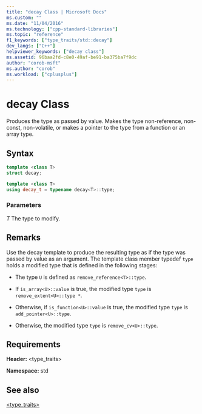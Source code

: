 ```yaml
---
title: "decay Class | Microsoft Docs"
ms.custom: ""
ms.date: "11/04/2016"
ms.technology: ["cpp-standard-libraries"]
ms.topic: "reference"
f1_keywords: ["type_traits/std::decay"]
dev_langs: ["C++"]
helpviewer_keywords: ["decay class"]
ms.assetid: 96baa2fd-c8e0-49af-be91-ba375ba7f9dc
author: "corob-msft"
ms.author: "corob"
ms.workload: ["cplusplus"]
---
```

# decay Class

Produces the type as passed by value. Makes the type non-reference, non-const, non-volatile, or makes a pointer to the type from a function or an array type.

## Syntax

```cpp
template <class T>
struct decay;

template <class T>
using decay_t = typename decay<T>::type;
```

### Parameters

*T*
 The type to modify.

## Remarks

Use the decay template to produce the resulting type as if the type was passed by value as an argument. The template class member typedef `type` holds a modified type that is defined in the following stages:

- The type `U` is defined as `remove_reference<T>::type`.

- If `is_array<U>::value` is true, the modified type `type` is `remove_extent<U>::type *`.

- Otherwise, if `is_function<U>::value` is true, the modified type `type` is `add_pointer<U>::type`.

- Otherwise, the modified type `type` is `remove_cv<U>::type`.

## Requirements

**Header:** \<type_traits>

**Namespace:** std

## See also

[<type_traits>](../standard-library/type-traits.md)<br/>
